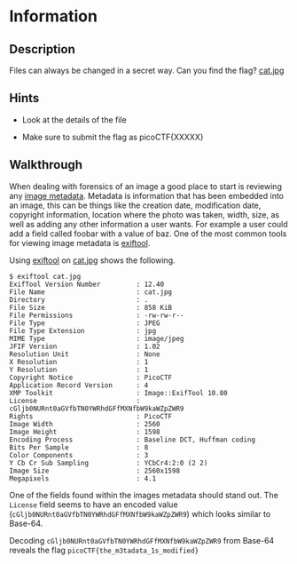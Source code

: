 # Information

## Description

Files can always be changed in a secret way. Can you find the flag? [cat.jpg](./cat.jpg "Photo of a cat lounging on a laptop")

## Hints

* Look at the details of the file

* Make sure to submit the flag as picoCTF{XXXXX}

## Walkthrough

When dealing with forensics of an image a good place to start is reviewing any [image metadata](https://www.techtarget.com/whatis/definition/image-metadata "Tech Target Article On Image Metadata"). Metadata is information that has been embedded into an image, this can be things like the creation date, modification date, copyright information, location where the photo was taken, width, size, as well as adding any other information a user wants. For example a user could add a field called foobar with a value of baz. One of the most common tools for viewing image metadata is [exiftool](https://en.wikipedia.org/wiki/ExifTool "Exiftool Wikipedia").

Using [exiftool](https://en.wikipedia.org/wiki/ExifTool "Exiftool Wikipedia") on [cat.jpg](./cat.jpg "Photo of a cat lounging on a laptop") shows the following.

```
$ exiftool cat.jpg
ExifTool Version Number         : 12.40
File Name                       : cat.jpg
Directory                       : .
File Size                       : 858 KiB
File Permissions                : -rw-rw-r--
File Type                       : JPEG
File Type Extension             : jpg
MIME Type                       : image/jpeg
JFIF Version                    : 1.02
Resolution Unit                 : None
X Resolution                    : 1
Y Resolution                    : 1
Copyright Notice                : PicoCTF
Application Record Version      : 4
XMP Toolkit                     : Image::ExifTool 10.80
License                         : cGljb0NURnt0aGVfbTN0YWRhdGFfMXNfbW9kaWZpZWR9
Rights                          : PicoCTF
Image Width                     : 2560
Image Height                    : 1598
Encoding Process                : Baseline DCT, Huffman coding
Bits Per Sample                 : 8
Color Components                : 3
Y Cb Cr Sub Sampling            : YCbCr4:2:0 (2 2)
Image Size                      : 2560x1598
Megapixels                      : 4.1
```

One of the fields found within the images metadata should stand out. The ```License``` field seems to have an encoded value (```cGljb0NURnt0aGVfbTN0YWRhdGFfMXNfbW9kaWZpZWR9```) which looks similar to Base-64.

Decoding ```cGljb0NURnt0aGVfbTN0YWRhdGFfMXNfbW9kaWZpZWR9``` from Base-64 reveals the flag ```picoCTF{the_m3tadata_1s_modified}```

